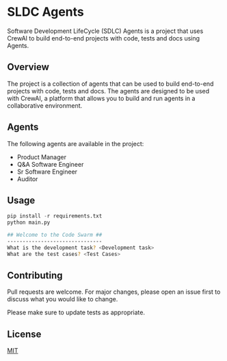 # SLDC Agents
Software Development LifeCycle (SDLC) Agents is a project that uses CrewAI to build end-to-end projects with code, tests and docs using Agents.


## Overview
The project is a collection of agents that can be used to build end-to-end projects with code, tests and docs. The agents are designed to be used with CrewAI, a platform that allows you to build and run agents in a collaborative environment.

## Agents
The following agents are available in the project:

- Product Manager 
- Q&A Software Engineer
- Sr Software Engineer
- Auditor

## Usage

```python
pip install -r requirements.txt
python main.py
```
```bash
## Welcome to the Code Swarm ##
-------------------------------
What is the development task? <Development task>
What are the test cases? <Test Cases>
```

## Contributing
Pull requests are welcome. For major changes, please open an issue first to discuss what you would like to change.

Please make sure to update tests as appropriate.

## License
[MIT](https://choosealicense.com/licenses/mit/)
